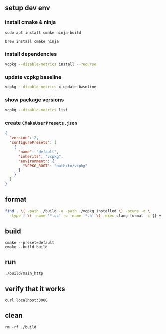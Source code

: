## setup dev env

### install cmake & ninja

```
sudo apt install cmake ninja-build

brew install cmake ninja
```

### install dependencies

```bash
vcpkg --disable-metrics install --recurse
```

### update vcpkg baseline

```bash
vcpkg --disable-metrics x-update-baseline
```

### show package versions

```bash
vcpkg --disable-metrics list
```

### create `CMakeUserPresets.json`

```json
{
  "version": 2,
  "configurePresets": [
    {
      "name": "default",
      "inherits": "vcpkg",
      "environment": {
        "VCPKG_ROOT": "path/to/vcpkg"
      }
    }
  ]
}
```

## format

```bash
find . \( -path ./build -o -path ./vcpkg_installed \) -prune -o \
  -type f \( -name '*.cc' -o -name '*.h' \) -exec clang-format -i {} +
```

## build

```
cmake --preset=default
cmake --build build
```

## run

```
./build/main_http
```

## verify that it works

```
curl localhost:3000
```

## clean

```
rm -rf ./build
```
